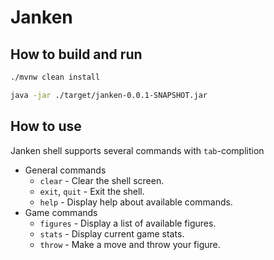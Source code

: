 # Janken

## How to build and run

```bash
./mvnw clean install
```

```bash
java -jar ./target/janken-0.0.1-SNAPSHOT.jar
```

## How to use

Janken shell supports several commands with `tab`-complition

- General commands
    - `clear` -  Clear the shell screen.
    - `exit`, `quit` - Exit the shell.
    - `help` - Display help about available commands.
- Game commands
    - `figures` - Display a list of available figures.
    - `stats` - Display current game stats.
    - `throw` - Make a move and throw your figure.